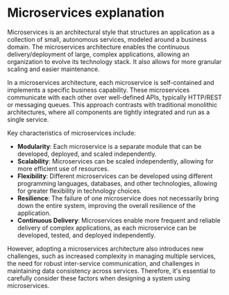 # Microservices explanation

Microservices is an architectural style that structures an application as a collection of small, autonomous services, modeled around a business domain. The microservices architecture enables the continuous delivery/deployment of large, complex applications, allowing an organization to evolve its technology stack. It also allows for more granular scaling and easier maintenance.

In a microservices architecture, each microservice is self-contained and implements a specific business capability. These microservices communicate with each other over well-defined APIs, typically HTTP/REST or messaging queues. This approach contrasts with traditional monolithic architectures, where all components are tightly integrated and run as a single service.

Key characteristics of microservices include:

- **Modularity**: Each microservice is a separate module that can be developed, deployed, and scaled independently.
- **Scalability**: Microservices can be scaled independently, allowing for more efficient use of resources.
- **Flexibility**: Different microservices can be developed using different programming languages, databases, and other technologies, allowing for greater flexibility in technology choices.
- **Resilience**: The failure of one microservice does not necessarily bring down the entire system, improving the overall resilience of the application.
- **Continuous Delivery**: Microservices enable more frequent and reliable delivery of complex applications, as each microservice can be developed, tested, and deployed independently.

However, adopting a microservices architecture also introduces new challenges, such as increased complexity in managing multiple services, the need for robust inter-service communication, and challenges in maintaining data consistency across services. Therefore, it's essential to carefully consider these factors when designing a system using microservices.